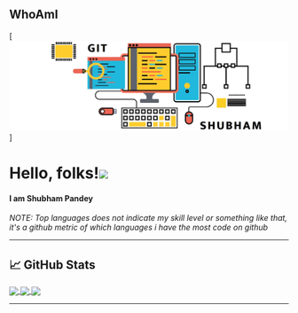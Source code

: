 ## WhoAmI


[![Header](https://raw.githubusercontent.com/shubham-s-pandey/shubham-s-pandey/main/SHUBHAM.JPG "Header")]

  
# Hello, folks!<a href=#><img src="https://raw.githubusercontent.com/MartinHeinz/MartinHeinz/master/wave.gif" width="30px"></a>


#### I am **Shubham Pandey**


*NOTE: Top languages does not indicate my skill level or something like that, it's a github metric of which languages i have the most code on github*

*************

## &#x1f4c8; GitHub Stats
<a href=#>
<img align="center" src="https://github-readme-stats.vercel.app/api?username=shubham-s-pandey&show_icons=true&include_all_commits=true&theme=highcontrast" />
<img align="center" src="https://github-readme-stats.vercel.app/api/top-langs/?username=shubham-s-pandey&layout=compact&theme=maroongold" />
</a>
<a href=https://shubham-s-pandey.github.io/>
<img align="center" src="https://github-readme-stats.vercel.app/api/pin/?username=shubham-s-pandey&repo=shubham-s-pandey.github.io&theme=vision-friendly-dark" />
</a>

*************
